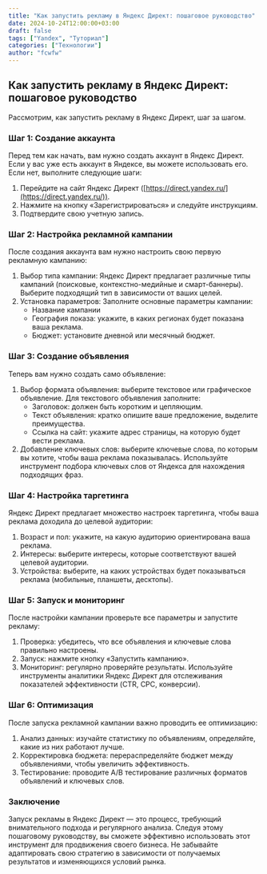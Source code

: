 ```yaml
---
title: "Как запустить рекламу в Яндекс Директ: пошаговое руководство"
date: 2024-10-24T12:00:00+03:00
draft: false
tags: ["Yandex", "Туториал"]
categories: ["Технологии"]
author: "fcwfw"
---
```


## Как запустить рекламу в Яндекс Директ: пошаговое руководство

Рассмотрим, как запустить рекламу в Яндекс Директ, шаг за шагом.

### Шаг 1: Создание аккаунта

Перед тем как начать, вам нужно создать аккаунт в Яндекс Директ. Если у вас уже есть аккаунт в Яндексе, вы можете использовать его. Если нет, выполните следующие шаги:

1. Перейдите на сайт Яндекс Директ ([https://direct.yandex.ru/](https://direct.yandex.ru/)).
2. Нажмите на кнопку «Зарегистрироваться» и следуйте инструкциям.
3. Подтвердите свою учетную запись.

### Шаг 2: Настройка рекламной кампании

После создания аккаунта вам нужно настроить свою первую рекламную кампанию:

1. Выбор типа кампании: Яндекс Директ предлагает различные типы кампаний (поисковые, контекстно-медийные и смарт-баннеры). Выберите подходящий тип в зависимости от ваших целей.
2. Установка параметров: Заполните основные параметры кампании:
   - Название кампании
   - География показа: укажите, в каких регионах будет показана ваша реклама.
   - Бюджет: установите дневной или месячный бюджет.

### Шаг 3: Создание объявления

Теперь вам нужно создать само объявление:

1. Выбор формата объявления: выберите текстовое или графическое объявление. Для текстового объявления заполните:
   - Заголовок: должен быть коротким и цепляющим.
   - Текст объявления: кратко опишите ваше предложение, выделите преимущества.
   - Ссылка на сайт: укажите адрес страницы, на которую будет вести реклама.
2. Добавление ключевых слов: выберите ключевые слова, по которым вы хотите, чтобы ваша реклама показывалась. Используйте инструмент подбора ключевых слов от Яндекса для нахождения подходящих фраз.

### Шаг 4: Настройка таргетинга

Яндекс Директ предлагает множество настроек таргетинга, чтобы ваша реклама доходила до целевой аудитории:

1. Возраст и пол: укажите, на какую аудиторию ориентирована ваша реклама.
2. Интересы: выберите интересы, которые соответствуют вашей целевой аудитории.
3. Устройства: выберите, на каких устройствах будет показываться реклама (мобильные, планшеты, десктопы).

### Шаг 5: Запуск и мониторинг

После настройки кампании проверьте все параметры и запустите рекламу:

1. Проверка: убедитесь, что все объявления и ключевые слова правильно настроены.
2. Запуск: нажмите кнопку «Запустить кампанию».
3. Мониторинг: регулярно проверяйте результаты. Используйте инструменты аналитики Яндекс Директ для отслеживания показателей эффективности (CTR, CPC, конверсии).

### Шаг 6: Оптимизация

После запуска рекламной кампании важно проводить ее оптимизацию:

1. Анализ данных: изучайте статистику по объявлениям, определяйте, какие из них работают лучше.
2. Корректировка бюджета: перераспределяйте бюджет между объявлениями, чтобы увеличить эффективность.
3. Тестирование: проводите A/B тестирование различных форматов объявлений и ключевых слов.

### Заключение

Запуск рекламы в Яндекс Директ — это процесс, требующий внимательного подхода и регулярного анализа. Следуя этому пошаговому руководству, вы сможете эффективно использовать этот инструмент для продвижения своего бизнеса. Не забывайте адаптировать свою стратегию в зависимости от получаемых результатов и изменяющихся условий рынка.